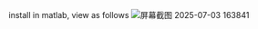 install in matlab, view as follows
![屏幕截图 2025-07-03 163841](https://github.com/user-attachments/assets/db55715c-d31a-4e10-92cd-e02c98b170ab)


